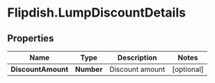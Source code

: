 # Flipdish.LumpDiscountDetails

## Properties
Name | Type | Description | Notes
------------ | ------------- | ------------- | -------------
**DiscountAmount** | **Number** | Discount amount | [optional] 


